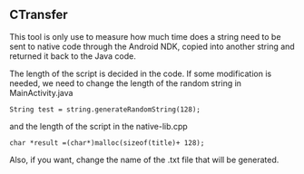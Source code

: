 ## CTransfer

This tool is only use to measure how much time does a string need to be sent to native code through
the Android NDK, copied into another string and returned it back to the Java code.

The length of the script is decided in the code. If some modification is needed, we need to change
the length of the random string in MainActivity.java

 ```
String test = string.generateRandomString(128); 
```

and the length of the script in the native-lib.cpp
 
 ```
char *result =(char*)malloc(sizeof(title)+ 128);
```

Also, if you want, change the name of the .txt file that will be generated.

